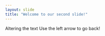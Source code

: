```yaml
---
layout: slide
title: "Welcome to our second slide!"
---
```

Altering the text
Use the left arrow to go back!
